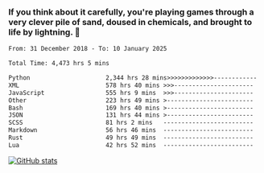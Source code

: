 ### If you think about it carefully, you're playing games through a very clever pile of sand, doused in chemicals, and brought to life by lightning.  👋


<!--START_SECTION:waka-->

```txt
From: 31 December 2018 - To: 10 January 2025

Total Time: 4,473 hrs 5 mins

Python                     2,344 hrs 28 mins>>>>>>>>>>>>>------------   52.42 %
XML                        578 hrs 40 mins >>>----------------------   12.94 %
JavaScript                 555 hrs 9 mins  >>>----------------------   12.41 %
Other                      223 hrs 49 mins >------------------------   05.00 %
Bash                       169 hrs 40 mins >------------------------   03.79 %
JSON                       131 hrs 44 mins >------------------------   02.95 %
SCSS                       81 hrs 2 mins   -------------------------   01.81 %
Markdown                   56 hrs 46 mins  -------------------------   01.27 %
Rust                       49 hrs 49 mins  -------------------------   01.11 %
Lua                        42 hrs 52 mins  -------------------------   00.96 %
```

<!--END_SECTION:waka-->

[![GitHub stats](https://github-readme-stats.vercel.app/api?username=XenophonLXH&show_icons=true&theme=dark)](https://github.com/anuraghazra/github-readme-stats)
